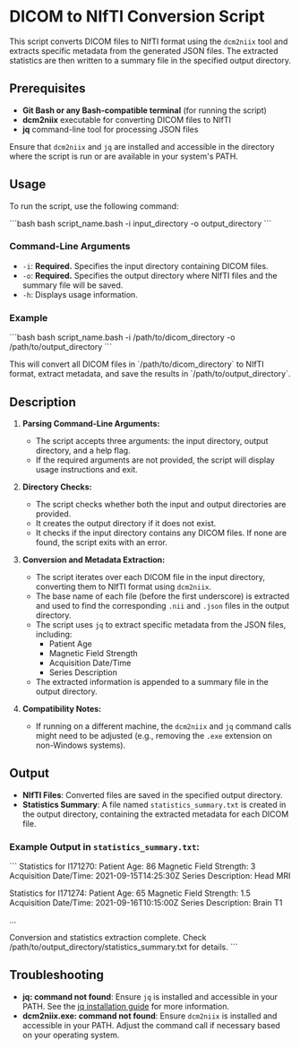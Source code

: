 
# DICOM to NIfTI Conversion Script

This script converts DICOM files to NIfTI format using the `dcm2niix` tool and extracts specific metadata from the generated JSON files. The extracted statistics are then written to a summary file in the specified output directory.

## Prerequisites

- **Git Bash or any Bash-compatible terminal** (for running the script)
- **dcm2niix** executable for converting DICOM files to NIfTI
- **jq** command-line tool for processing JSON files

Ensure that `dcm2niix` and `jq` are installed and accessible in the directory where the script is run or are available in your system's PATH.

## Usage

To run the script, use the following command:

\`\`\`bash
bash script_name.bash -i input_directory -o output_directory
\`\`\`

### Command-Line Arguments

- `-i`: **Required.** Specifies the input directory containing DICOM files.
- `-o`: **Required.** Specifies the output directory where NIfTI files and the summary file will be saved.
- `-h`: Displays usage information.

### Example

\`\`\`bash
bash script_name.bash -i /path/to/dicom_directory -o /path/to/output_directory
\`\`\`

This will convert all DICOM files in \`/path/to/dicom_directory\` to NIfTI format, extract metadata, and save the results in \`/path/to/output_directory\`.

## Description

1. **Parsing Command-Line Arguments:**
   - The script accepts three arguments: the input directory, output directory, and a help flag.
   - If the required arguments are not provided, the script will display usage instructions and exit.

2. **Directory Checks:**
   - The script checks whether both the input and output directories are provided.
   - It creates the output directory if it does not exist.
   - It checks if the input directory contains any DICOM files. If none are found, the script exits with an error.

3. **Conversion and Metadata Extraction:**
   - The script iterates over each DICOM file in the input directory, converting them to NIfTI format using `dcm2niix`.
   - The base name of each file (before the first underscore) is extracted and used to find the corresponding `.nii` and `.json` files in the output directory.
   - The script uses `jq` to extract specific metadata from the JSON files, including:
     - Patient Age
     - Magnetic Field Strength
     - Acquisition Date/Time
     - Series Description
   - The extracted information is appended to a summary file in the output directory.

4. **Compatibility Notes:**
   - If running on a different machine, the `dcm2niix` and `jq` command calls might need to be adjusted (e.g., removing the `.exe` extension on non-Windows systems).

## Output

- **NIfTI Files**: Converted files are saved in the specified output directory.
- **Statistics Summary**: A file named `statistics_summary.txt` is created in the output directory, containing the extracted metadata for each DICOM file.

### Example Output in `statistics_summary.txt`:

\`\`\`
Statistics for I171270:
Patient Age: 86
Magnetic Field Strength: 3
Acquisition Date/Time: 2021-09-15T14:25:30Z
Series Description: Head MRI

Statistics for I171274:
Patient Age: 65
Magnetic Field Strength: 1.5
Acquisition Date/Time: 2021-09-16T10:15:00Z
Series Description: Brain T1

...

Conversion and statistics extraction complete. Check /path/to/output_directory/statistics_summary.txt for details.
\`\`\`

## Troubleshooting

- **jq: command not found**: Ensure `jq` is installed and accessible in your PATH. See the [jq installation guide](https://stedolan.github.io/jq/download/) for more information.
- **dcm2niix.exe: command not found**: Ensure `dcm2niix` is installed and accessible in your PATH. Adjust the command call if necessary based on your operating system.
